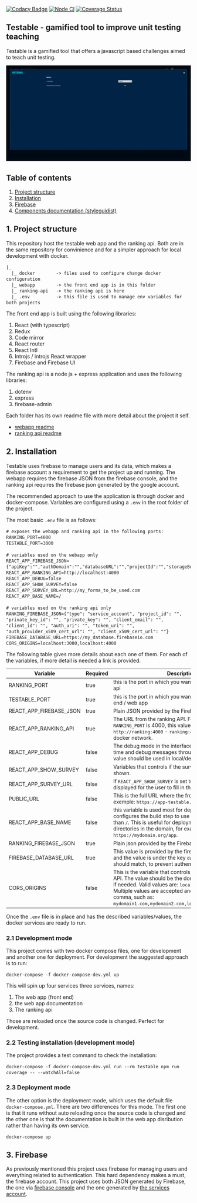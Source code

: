 [![Codacy Badge](https://api.codacy.com/project/badge/Grade/b22163ba0ed9450d89d6e7b2ef71b886)](https://app.codacy.com/app/matheus-marabesi/testable?utm_source=github.com&utm_medium=referral&utm_content=marabesi/testable&utm_campaign=Badge_Grade_Settings)
[![Node CI](https://github.com/marabesi/testable/actions/workflows/pipeline.yml/badge.svg)](https://github.com/marabesi/testable/actions/workflows/pipeline.yml)
[![Coverage Status](https://coveralls.io/repos/github/marabesi/testable/badge.svg?branch=master)](https://coveralls.io/github/marabesi/testable?branch=master)

## Testable - gamified tool to improve unit testing teaching

Testable is a gamified tool that offers a javascript based challenges aimed to
teach unit testing.

![Testable intro](concept.gif "Testable")

## Table of contents

1. [Project structure](#1-project-structure)
2. [Installation](#2-installation)
3. [Firebase](#3-firebase)
4. [Components documentation (styleguidist)](https://testable.netlify.app/docs)

## 1. Project structure

This repository host the testable web app and the ranking api. Both are
in the same repository for convinience and for a simpler approach
for local development with docker.

```
|_
  |_ docker        -> files used to configure change docker configuration
  |_ webapp        -> the front end app is in this folder
  |_ ranking-api   -> the ranking api is here
  |_ .env          -> this file is used to manage env variables for both projects
```

The front end app is built using the following libraries:

1. React (with typescript)
2. Redux
3. Code mirror
4. React router
5. React Intl
6. Introjs / introjs React wrapper
7. Firebase and Firebase UI

The ranking api is a node js + express application and uses the following libraries:

1. dotenv
2. express
3. firebase-admin

Each folder has its own readme file with more detail about the project it self.

- [webapp readme](webapp/README.md)
- [ranking api readme](ranking-api/README.md)

## 2. Installation

Testable uses firebase to manage users and its data, which makes a firebase
account a requirement to get the project up and running. The webapp
requires the firebase JSON from the firebase console, and the ranking
api requires the firebase json generated by the google account.

The recommended approach to use the application is through docker and docker-compose.
Variables are configured using a `.env` in the root folder of the project.

The most basic `.env` file is as follows:

```
# exposes the webapp and ranking api in the following ports:
RANKING_PORT=4000
TESTABLE_PORT=3000

# variables used on the webapp only
REACT_APP_FIREBASE_JSON={"apiKey":"","authDomain":"","databaseURL":"","projectId":"","storageBucket":"","messagingSenderId":"","appId":""}
REACT_APP_RANKING_API=http://localhost:4000
REACT_APP_DEBUG=false
REACT_APP_SHOW_SURVEY=false
REACT_APP_SURVEY_URL=http://my_forma_to_be_used.com
REACT_APP_BASE_NAME=/

# variables used on the ranking api only
RANKING_FIREBASE_JSON={"type": "service_account", "project_id": "", "private_key_id": "", "private_key": "", "client_email": "", "client_id": "", "auth_uri": "", "token_uri": "", "auth_provider_x509_cert_url": "", "client_x509_cert_url": ""}
FIREBASE_DATABASE_URL=https://my_database.firebaseio.com
CORS_ORIGINS=localhost:3000,localhost:4000
```

The following table gives more details about each one of them. For each
of the variables, if more detail is needed a link is provided.

|Variable|Required|Description|
|--------|--------|-----------|
|RANKING_PORT|true|this is the port in which you want to expose the ranking api|
|TESTABLE_PORT|true|this is the port in which you want to expose the front end / web app|
|REACT_APP_FIREBASE_JSON|true|Plain JSON provided by the Firebase console|
|REACT_APP_RANKING_API|true|The URL from the ranking API. For example, if the `RANKING_PORT` is 4000, this value would be `http://ranking:4000` - `ranking:4000` comes from the docker network.|
|REACT_APP_DEBUG|false|The debug mode in the interface allows a fast travel in time and debug messages through the dev tool. This value should be used in local/development mode only|
|REACT_APP_SHOW_SURVEY|false|Variables that controls if the survey button show be shown.|
|REACT_APP_SURVEY_URL|false|If `REACT_APP_SHOW_SURVEY` is set to true, then this URL is displayed for the user to fill in the survey.|
|PUBLIC_URL|false|This is the full URL where the frontend is running, for exemple: `https://app-testable.herokuapp.com`|
|REACT_APP_BASE_NAME|false|this variable is used most for deployment purposes. It configures the build step to use a different base name than `/`. This is useful for deployments under sub directories in the domain, for example: `https://mydomain.org/app`.|
|RANKING_FIREBASE_JSON|true|Plain json provided by the Firebase services account|
|FIREBASE_DATABASE_URL|true|This value is provided by the firebase console JSON, and the value is under the key `databaseURL`. Both values should match, to prevent authentication issues.|
|CORS_ORIGINS|false|This is the variable that controls the CORS in the ranking API. The value should be the domain name and the port if needed. Valid values are: `localhost` or `localhost:3000`. Multiple values are accepted and they must be split by comma, such as: `mydomain1.com,mydomain2.com,localhost:3000,localhost` |

Once the `.env` file is in place and has the described variables/values,
the docker services are ready to run.

### 2.1 Development mode

This project comes with two docker compose files, one for development and another
one for deployment. For development the suggested approach is to run:

```
docker-compose -f docker-compose-dev.yml up
```

This will spin up four services three services, names:

1. The web app (front end)
2. the web app documentation
3. The ranking api

Those are reloaded once the source code is changed. Perfect for development.

### 2.2 Testing installation (development mode)

The project provides a test command to check the installation:

```
docker-compose -f docker-compose-dev.yml run --rm testable npm run coverage -- --watchAll=false
```

### 2.3 Deployment mode

The other option is the deployment mode, which uses the default file `docker-compose.yml`.
There are two differences for this mode. The first one is that it runs without
auto reloading once the source code is changed and the other one is that
the documentation is built in the web app disribution rather than having its own service.

```
docker-compose up
```

## 3. Firebase

As previously mentioned this project uses firebase for managing users and
everything related to authentication. This hard dependency makes a must,
the firebase account. This project uses both JSON generated by Firebase,
the one via [firebase console](https://console.firebase.google.com) and
the one generated by [the services account](https://firebase.google.com/docs/admin/setup).